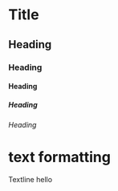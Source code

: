 # Title
## Heading
### Heading
#### Heading
##### Heading
###### Heading


# text formatting

Textline
hello
